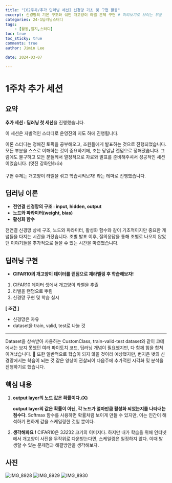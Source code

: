 ```yaml
---
title: "[02주차/추가 딥러닝 세션] 신경망 기초 및 구현 활동"
excerpt: 신경망의 기본 구조와 섞인 개고양이 라벨 문제 구현 # 미리보기로 보이는 부분
categories: 24-1딥러닝스터디
tags: 
    - [활동,일지,스터디]
toc: true
toc_sticky: true
comments: true
author: Jimin Lee

date: 2024-03-07

---
```

# 1주차 추가 세션

## 요약

**추가 세션 : 딥러닝 첫 세션**을 진행했습니다. 

이 세션은 자발적인 스터디로 운영진의 지도 하에 진행됩니다. 

이론 스터디는 정해진 토픽을 공부해오고, 조원들에게 발표하는 것으로 진행되었습니다. 모든 부분을 스스로 이해하는 것이 중요하기에, 조는 당일날 랜덤으로 정해졌습니다. 그럼에도 불구하고 모든 분들께서 열정적으로 자료와 발표를 준비해주셔서 성공적인 세션이었습니다. (멋진 강화인👍👍) 

구현 주제는 개고양이 라벨을 섞고 학습시켜보자! 라는 테마로 진행했습니다. 

## 딥러닝 이론

- **전연결 신경망의 구조 : input, hidden, output**
- **노드와 파라미터(weight, bias)**
- **활성화 함수**

전연결 신경망 상세 구조, 노드와 파라미터, 활성화 함수와 같이 기초적이지만 중요한 개념들을 다지는 시간을 가졌습니다. 조별 발표 이후, 질의응답을 통해 조별로 나오지 않았던 이야기들을 추가적으로 들을 수 있는 시간을 마련했습니다. 

## 딥러닝 구현

- **CIFAR10의 개고양이 데이터를 랜덤으로 재라벨링 후 학습해보자!**
1. CIFAR10 데이터 셋에서 개고양이 라벨을 추출
2. 라벨을 랜덤으로 뿌림 
3. 신경망 구현 및 학습 실시 

**[ 조건 ]**

- 신경망은 자유
- dataset을 train, valid, test로 나눌 것

---

Dataset을 상속받아 사용하는 CustomClass, train-valid-test dataset와 같이 코테에서는 보지 못했던 여러 파이토치 코드, 딥러닝 개념이 필요했지만, 다 함께 힘을 합쳐 이겨냈습니다. 🙌 또한 일반적으로 학습이 되지 않을 것이라 예상했지만, 변지은 벗의 신경망에서는 학습이 되는 것 같은 양상이 관찰되어 다음주에 추가적인 시각화 및 분석을 진행하기로 했습니다. 

## 핵심 내용

1. **output layer의 노드 값은 확률이다.(X)**
    
    **output layer의 값은 확률이 아닌, 각 노드가 얼마만큼 활성화 되었는지를 나타내는 점수다**. Softmax 함수를 사용하면 확률처럼 보이게 만들 수 있지만, 이는 인간이 해석하기 편하게 값을 스케일링한 것일 뿐이다. 
    
2. **생각해봐요 !** 
CIFAR10은 3*32*32 크기의 이미지다. 하지만 내가 학습을 위해 인터넷에서 개고양이 사진을 무작위로 다운받는다면, 스케일링은 일정하지 않다. 이때 발생할 수 있는 문제점과 해결방안을 생각해보자. 

## 사진
![IMG_8928](https://github.com/KanghwaSisters/kanghwasisters.github.io/assets/126959470/7c207d46-e3a5-4d20-9118-468a14ff65f4)
![IMG_8929](https://github.com/KanghwaSisters/kanghwasisters.github.io/assets/126959470/d72daddb-4b48-47e9-8c1b-bfa4409bad23)
![IMG_8930](https://github.com/KanghwaSisters/kanghwasisters.github.io/assets/126959470/113996f8-3f6b-4fcc-9ad6-153343ab76a5)


